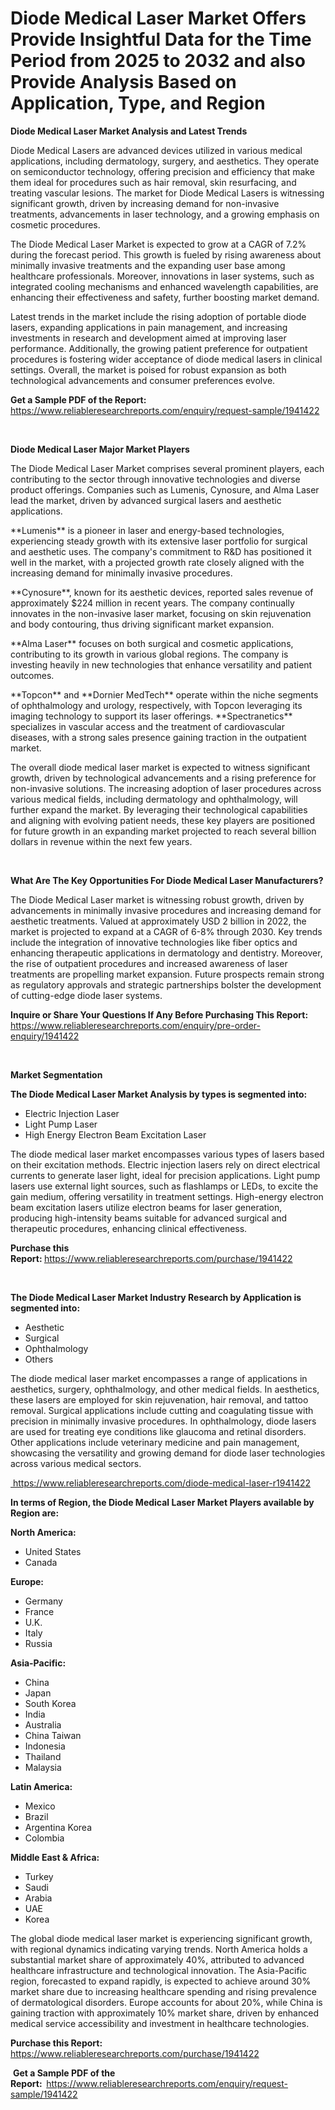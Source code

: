 <p><h1>Diode Medical Laser Market Offers Provide Insightful Data for the Time Period from 2025 to 2032 and also Provide Analysis Based on Application, Type, and Region</h1></p><p><strong>Diode Medical Laser Market Analysis and Latest Trends</strong></p>
<p><p>Diode Medical Lasers are advanced devices utilized in various medical applications, including dermatology, surgery, and aesthetics. They operate on semiconductor technology, offering precision and efficiency that make them ideal for procedures such as hair removal, skin resurfacing, and treating vascular lesions. The market for Diode Medical Lasers is witnessing significant growth, driven by increasing demand for non-invasive treatments, advancements in laser technology, and a growing emphasis on cosmetic procedures.</p><p>The Diode Medical Laser Market is expected to grow at a CAGR of 7.2% during the forecast period. This growth is fueled by rising awareness about minimally invasive treatments and the expanding user base among healthcare professionals. Moreover, innovations in laser systems, such as integrated cooling mechanisms and enhanced wavelength capabilities, are enhancing their effectiveness and safety, further boosting market demand. </p><p>Latest trends in the market include the rising adoption of portable diode lasers, expanding applications in pain management, and increasing investments in research and development aimed at improving laser performance. Additionally, the growing patient preference for outpatient procedures is fostering wider acceptance of diode medical lasers in clinical settings. Overall, the market is poised for robust expansion as both technological advancements and consumer preferences evolve.</p></p>
<p><strong>Get a Sample PDF of the Report:&nbsp;</strong> <a href="https://www.reliableresearchreports.com/enquiry/request-sample/1941422?utm_campaign=8&utm_medium=2&utm_source=Github&utm_content=ia&utm_term=13042025&utm_id=diode-medical-laser">https://www.reliableresearchreports.com/enquiry/request-sample/1941422</a></p>
<p>&nbsp;</p>
<p><strong>Diode Medical Laser Major Market Players</strong></p>
<p><p>The Diode Medical Laser Market comprises several prominent players, each contributing to the sector through innovative technologies and diverse product offerings. Companies such as Lumenis, Cynosure, and Alma Laser lead the market, driven by advanced surgical lasers and aesthetic applications.</p><p>**Lumenis** is a pioneer in laser and energy-based technologies, experiencing steady growth with its extensive laser portfolio for surgical and aesthetic uses. The company's commitment to R&D has positioned it well in the market, with a projected growth rate closely aligned with the increasing demand for minimally invasive procedures.</p><p>**Cynosure**, known for its aesthetic devices, reported sales revenue of approximately $224 million in recent years. The company continually innovates in the non-invasive laser market, focusing on skin rejuvenation and body contouring, thus driving significant market expansion.</p><p>**Alma Laser** focuses on both surgical and cosmetic applications, contributing to its growth in various global regions. The company is investing heavily in new technologies that enhance versatility and patient outcomes.</p><p>**Topcon** and **Dornier MedTech** operate within the niche segments of ophthalmology and urology, respectively, with Topcon leveraging its imaging technology to support its laser offerings. **Spectranetics** specializes in vascular access and the treatment of cardiovascular diseases, with a strong sales presence gaining traction in the outpatient market.</p><p>The overall diode medical laser market is expected to witness significant growth, driven by technological advancements and a rising preference for non-invasive solutions. The increasing adoption of laser procedures across various medical fields, including dermatology and ophthalmology, will further expand the market. By leveraging their technological capabilities and aligning with evolving patient needs, these key players are positioned for future growth in an expanding market projected to reach several billion dollars in revenue within the next few years.</p></p>
<p>&nbsp;</p>
<p><strong>What Are The Key Opportunities For Diode Medical Laser Manufacturers?</strong></p>
<p><p>The Diode Medical Laser market is witnessing robust growth, driven by advancements in minimally invasive procedures and increasing demand for aesthetic treatments. Valued at approximately USD 2 billion in 2022, the market is projected to expand at a CAGR of 6-8% through 2030. Key trends include the integration of innovative technologies like fiber optics and enhancing therapeutic applications in dermatology and dentistry. Moreover, the rise of outpatient procedures and increased awareness of laser treatments are propelling market expansion. Future prospects remain strong as regulatory approvals and strategic partnerships bolster the development of cutting-edge diode laser systems.</p></p>
<p><strong>Inquire or Share Your Questions If Any Before Purchasing This Report:</strong> <a href="https://www.reliableresearchreports.com/enquiry/pre-order-enquiry/1941422?utm_campaign=8&utm_medium=2&utm_source=Github&utm_content=ia&utm_term=13042025&utm_id=diode-medical-laser">https://www.reliableresearchreports.com/enquiry/pre-order-enquiry/1941422</a></p>
<p>&nbsp;</p>
<p><strong>Market Segmentation</strong></p>
<p><strong>The Diode Medical Laser Market Analysis by types is segmented into:</strong></p>
<p><ul><li>Electric Injection Laser</li><li>Light Pump Laser</li><li>High Energy Electron Beam Excitation Laser</li></ul></p>
<p><p>The diode medical laser market encompasses various types of lasers based on their excitation methods. Electric injection lasers rely on direct electrical currents to generate laser light, ideal for precision applications. Light pump lasers use external light sources, such as flashlamps or LEDs, to excite the gain medium, offering versatility in treatment settings. High-energy electron beam excitation lasers utilize electron beams for laser generation, producing high-intensity beams suitable for advanced surgical and therapeutic procedures, enhancing clinical effectiveness.</p></p>
<p><strong>Purchase this Report:&nbsp;</strong><a href="https://www.reliableresearchreports.com/purchase/1941422?utm_campaign=8&utm_medium=2&utm_source=Github&utm_content=ia&utm_term=13042025&utm_id=diode-medical-laser">https://www.reliableresearchreports.com/purchase/1941422</a></p>
<p>&nbsp;</p>
<p><strong>The Diode Medical Laser Market Industry Research by Application is segmented into:</strong></p>
<p><ul><li>Aesthetic</li><li>Surgical</li><li>Ophthalmology</li><li>Others</li></ul></p>
<p><p>The diode medical laser market encompasses a range of applications in aesthetics, surgery, ophthalmology, and other medical fields. In aesthetics, these lasers are employed for skin rejuvenation, hair removal, and tattoo removal. Surgical applications include cutting and coagulating tissue with precision in minimally invasive procedures. In ophthalmology, diode lasers are used for treating eye conditions like glaucoma and retinal disorders. Other applications include veterinary medicine and pain management, showcasing the versatility and growing demand for diode laser technologies across various medical sectors.</p></p>
<p><a href="https://www.reliableresearchreports.com/diode-medical-laser-r1941422?utm_campaign=8&utm_medium=2&utm_source=Github&utm_content=ia&utm_term=13042025&utm_id=diode-medical-laser">&nbsp;https://www.reliableresearchreports.com/diode-medical-laser-r1941422</a></p>
<p><strong>In terms of Region, the Diode Medical Laser Market Players available by Region are:</strong></p>
<p>
    <p> <strong> North America: </strong>
        <ul>
            <li>United States</li>
            <li>Canada</li>
        </ul>
        </p> 
    <p> <strong> Europe: </strong>
        <ul>
            <li>Germany</li>
            <li>France</li>
            <li>U.K.</li>
            <li>Italy</li>
            <li>Russia</li>
        </ul>
        </p> 
    <p> <strong> Asia-Pacific: </strong>
        <ul>
            <li>China</li>
            <li>Japan</li>
            <li>South Korea</li>
            <li>India</li>
            <li>Australia</li>
            <li>China Taiwan</li>
            <li>Indonesia</li>
            <li>Thailand</li>
            <li>Malaysia</li>
        </ul>
        </p> 
    <p> <strong> Latin America: </strong>
        <ul>
            <li>Mexico</li>
            <li>Brazil</li>
            <li>Argentina Korea</li>
            <li>Colombia</li>
        </ul>
        </p> 
    <p> <strong> Middle East & Africa: </strong>
        <ul>
            <li>Turkey</li>
            <li>Saudi</li>
            <li>Arabia</li>
            <li>UAE</li>
            <li>Korea</li>
        </ul>
    </p>
    </p>
<p><p>The global diode medical laser market is experiencing significant growth, with regional dynamics indicating varying trends. North America holds a substantial market share of approximately 40%, attributed to advanced healthcare infrastructure and technological innovation. The Asia-Pacific region, forecasted to expand rapidly, is expected to achieve around 30% market share due to increasing healthcare spending and rising prevalence of dermatological disorders. Europe accounts for about 20%, while China is gaining traction with approximately 10% market share, driven by enhanced medical service accessibility and investment in healthcare technologies.</p></p>
<p><strong>Purchase this Report: </strong><a href="https://www.reliableresearchreports.com/purchase/1941422?utm_campaign=8&utm_medium=2&utm_source=Github&utm_content=ia&utm_term=13042025&utm_id=diode-medical-laser">https://www.reliableresearchreports.com/purchase/1941422</a></p>
<p>&nbsp;<strong>Get a Sample PDF of the Report:&nbsp;&nbsp;</strong><a href="https://www.reliableresearchreports.com/enquiry/request-sample/1941422?utm_campaign=8&utm_medium=2&utm_source=Github&utm_content=ia&utm_term=13042025&utm_id=diode-medical-laser">https://www.reliableresearchreports.com/enquiry/request-sample/1941422</a></p>
<p><strong></strong></p>
<p><p></p><p></p><p></p></p>